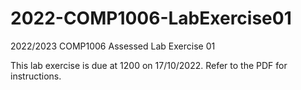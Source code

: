 # 2022-COMP1006-LabExercise01

2022/2023 COMP1006 Assessed Lab Exercise 01

This lab exercise is due at 1200 on 17/10/2022. Refer to the PDF for instructions.


